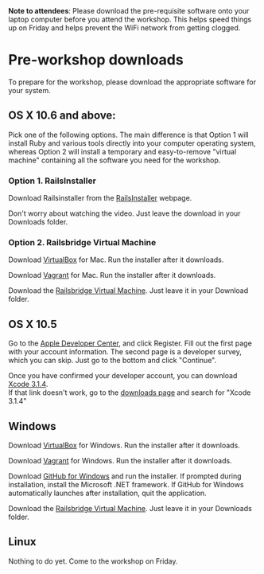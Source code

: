 <div class="alert alert-info">
<strong>Note to attendees</strong>: Please download the pre-requisite software onto your laptop computer before you attend the workshop. This helps speed things up on Friday and helps prevent the WiFi network from getting clogged.
</div>

# Pre-workshop downloads

To prepare for the workshop, please download the appropriate software for your system.


## OS X 10.6 and above:

Pick one of the following options. The main difference is that Option 1  will
install Ruby and various tools directly into your computer operating system,
whereas Option 2 will install a temporary and easy-to-remove "virtual machine"
containing all the software you need for the workshop. 

### Option 1. RailsInstaller

Download Railsinstaller from the <a href="http://railsinstaller.org" target="_blank">RailsInstaller</a> webpage.

Don't worry about watching the video. Just leave the download in your Downloads folder.

### Option 2. Railsbridge Virtual Machine

Download
[VirtualBox](http://download.virtualbox.org/virtualbox/4.2.18/VirtualBox-4.2.18-88780-OSX.dmg)
for Mac. Run the installer after it downloads.

Download [Vagrant](http://files.vagrantup.com/packages/db8e7a9c79b23264da129f55cf8569167fc22415/Vagrant-1.3.3.dmg) for Mac. Run the installer after it downloads.

Download the [Railsbridge Virtual
Machine](http://s3.amazonaws.com/railsbridgeboston/railsbridgevm-3.2.box). Just
leave it in your Download folder. 





## OS X 10.5

Go to the [Apple Developer Center](https://developer.apple.com/downloads), 
and click Register. Fill out the first page with your account information.
The second page is a developer survey, which you can skip. Just go to the bottom and click
"Continue". 

Once you have confirmed your developer account, you can download [Xcode 3.1.4](http://adcdownload.apple.com/Developer_Tools/xcode_3.1.4_developer_tools/xcode314_2809_developerdvd.dmg).  
If that link doesn't work, go to the [downloads page](https://developer.apple.com/downloads)
and search for "Xcode 3.1.4"



## Windows

Download [VirtualBox](http://download.virtualbox.org/virtualbox/4.2.18/VirtualBox-4.2.18-88781-Win.exe) for Windows. Run the installer after it downloads.

Download [Vagrant](http://files.vagrantup.com/packages/db8e7a9c79b23264da129f55cf8569167fc22415/Vagrant_1.3.3.msi) for Windows. Run the installer after it downloads.

Download [GitHub for Windows](http://windows.github.com/) and run the installer.
If prompted during installation, install the Microsoft .NET framework.
If GitHub for Windows automatically launches after installation, quit the application.

Download the [Railsbridge Virtual
Machine](http://s3.amazonaws.com/railsbridgeboston/railsbridgevm-3.2.box). Just
leave it in your Downloads folder. 


## Linux

Nothing to do yet. Come to the workshop on Friday.


